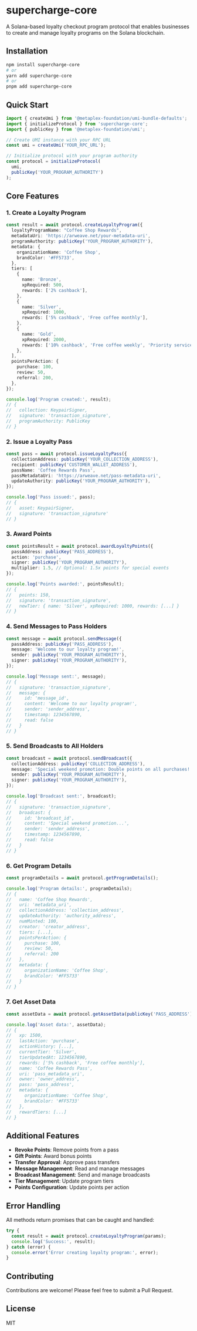 # supercharge-core

A Solana-based loyalty checkout program protocol that enables businesses to create and manage loyalty programs on the Solana blockchain.

## Installation

```bash
npm install supercharge-core
# or
yarn add supercharge-core
# or
pnpm add supercharge-core
```

## Quick Start

```typescript
import { createUmi } from '@metaplex-foundation/umi-bundle-defaults';
import { initializeProtocol } from 'supercharge-core';
import { publicKey } from '@metaplex-foundation/umi';

// Create UMI instance with your RPC URL
const umi = createUmi('YOUR_RPC_URL');

// Initialize protocol with your program authority
const protocol = initializeProtocol(
  umi,
  publicKey('YOUR_PROGRAM_AUTHORITY')
);
```

## Core Features

### 1. Create a Loyalty Program

```typescript
const result = await protocol.createLoyaltyProgram({
  loyaltyProgramName: "Coffee Shop Rewards",
  metadataUri: 'https://arweave.net/your-metadata-uri',
  programAuthority: publicKey('YOUR_PROGRAM_AUTHORITY'),
  metadata: {
    organizationName: 'Coffee Shop',
    brandColor: '#FF5733',
  },
  tiers: [
    {
      name: 'Bronze',
      xpRequired: 500,
      rewards: ['2% cashback'],
    },
    {
      name: 'Silver',
      xpRequired: 1000,
      rewards: ['5% cashback', 'Free coffee monthly'],
    },
    {
      name: 'Gold',
      xpRequired: 2000,
      rewards: ['10% cashback', 'Free coffee weekly', 'Priority service'],
    },
  ],
  pointsPerAction: {
    purchase: 100,
    review: 50,
    referral: 200,
  },
});

console.log('Program created:', result);
// {
//   collection: KeypairSigner,
//   signature: 'transaction_signature',
//   programAuthority: PublicKey
// }
```

### 2. Issue a Loyalty Pass

```typescript
const pass = await protocol.issueLoyaltyPass({
  collectionAddress: publicKey('YOUR_COLLECTION_ADDRESS'),
  recipient: publicKey('CUSTOMER_WALLET_ADDRESS'),
  passName: 'Coffee Rewards Pass',
  passMetadataUri: 'https://arweave.net/pass-metadata-uri',
  updateAuthority: publicKey('YOUR_PROGRAM_AUTHORITY'),
});

console.log('Pass issued:', pass);
// {
//   asset: KeypairSigner,
//   signature: 'transaction_signature'
// }
```

### 3. Award Points

```typescript
const pointsResult = await protocol.awardLoyaltyPoints({
  passAddress: publicKey('PASS_ADDRESS'),
  action: 'purchase',
  signer: publicKey('YOUR_PROGRAM_AUTHORITY'),
  multiplier: 1.5, // Optional: 1.5x points for special events
});

console.log('Points awarded:', pointsResult);
// {
//   points: 150,
//   signature: 'transaction_signature',
//   newTier: { name: 'Silver', xpRequired: 1000, rewards: [...] }
// }
```

### 4. Send Messages to Pass Holders

```typescript
const message = await protocol.sendMessage({
  passAddress: publicKey('PASS_ADDRESS'),
  message: 'Welcome to our loyalty program!',
  sender: publicKey('YOUR_PROGRAM_AUTHORITY'),
  signer: publicKey('YOUR_PROGRAM_AUTHORITY'),
});

console.log('Message sent:', message);
// {
//   signature: 'transaction_signature',
//   message: {
//     id: 'message_id',
//     content: 'Welcome to our loyalty program!',
//     sender: 'sender_address',
//     timestamp: 1234567890,
//     read: false
//   }
// }
```

### 5. Send Broadcasts to All Holders

```typescript
const broadcast = await protocol.sendBroadcast({
  collectionAddress: publicKey('COLLECTION_ADDRESS'),
  message: 'Special weekend promotion: Double points on all purchases!',
  sender: publicKey('YOUR_PROGRAM_AUTHORITY'),
  signer: publicKey('YOUR_PROGRAM_AUTHORITY'),
});

console.log('Broadcast sent:', broadcast);
// {
//   signature: 'transaction_signature',
//   broadcast: {
//     id: 'broadcast_id',
//     content: 'Special weekend promotion...',
//     sender: 'sender_address',
//     timestamp: 1234567890,
//     read: false
//   }
// }
```

### 6. Get Program Details

```typescript
const programDetails = await protocol.getProgramDetails();

console.log('Program details:', programDetails);
// {
//   name: 'Coffee Shop Rewards',
//   uri: 'metadata_uri',
//   collectionAddress: 'collection_address',
//   updateAuthority: 'authority_address',
//   numMinted: 100,
//   creator: 'creator_address',
//   tiers: [...],
//   pointsPerAction: {
//     purchase: 100,
//     review: 50,
//     referral: 200
//   },
//   metadata: {
//     organizationName: 'Coffee Shop',
//     brandColor: '#FF5733'
//   }
// }
```

### 7. Get Asset Data

```typescript
const assetData = await protocol.getAssetData(publicKey('PASS_ADDRESS'));

console.log('Asset data:', assetData);
// {
//   xp: 1500,
//   lastAction: 'purchase',
//   actionHistory: [...],
//   currentTier: 'Silver',
//   tierUpdatedAt: 1234567890,
//   rewards: ['5% cashback', 'Free coffee monthly'],
//   name: 'Coffee Rewards Pass',
//   uri: 'pass_metadata_uri',
//   owner: 'owner_address',
//   pass: 'pass_address',
//   metadata: {
//     organizationName: 'Coffee Shop',
//     brandColor: '#FF5733'
//   },
//   rewardTiers: [...]
// }
```

## Additional Features

- **Revoke Points**: Remove points from a pass
- **Gift Points**: Award bonus points
- **Transfer Approval**: Approve pass transfers
- **Message Management**: Read and manage messages
- **Broadcast Management**: Send and manage broadcasts
- **Tier Management**: Update program tiers
- **Points Configuration**: Update points per action

## Error Handling

All methods return promises that can be caught and handled:

```typescript
try {
  const result = await protocol.createLoyaltyProgram(params);
  console.log('Success:', result);
} catch (error) {
  console.error('Error creating loyalty program:', error);
}
```

## Contributing

Contributions are welcome! Please feel free to submit a Pull Request.

## License

MIT 
